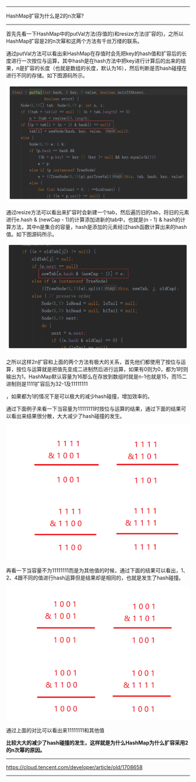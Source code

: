 ***
HashMap扩容为什么是2的n次幂?
***

首先先看一下HashMap中的putVal方法(存值的)和resize方法(扩容的)，之所以HashMap扩容是2的n次幂和这两个方法有千丝万缕的联系。

通过putVal方法可以看出来HashMap在存值时会先把key的hash值和扩容后的长度进行一次按位与运算，其中hash是在hash方法中把key进行计算后的出来的结果，n是扩容的长度（也就是数组的长度，默认为16），然后判断是否hash碰撞在进行不同的存储。如下图源码所示。

![](0.png)

通过resize方法可以看出来扩容时会新建一个tab，然后遍历旧的tab，将旧的元素进行e.hash & (newCap - 1)的计算添加进新的tab中，也就是(n - 1) & hash的计算方法，其中n是集合的容量，hash是添加的元素经过hash函数计算出来的hash值。如下图源码所示。

![](1.png)

之所以这样2n扩容和上面的两个方法有极大的关系，首先他们都使用了按位与运算，按位与运算就是把值先变成二进制然后进行运算，如果有0则为0，都为1时则输出为1，HashMap默认容量为16那么在存放到数组时就是n-1也就是15，而15二进制则是1111扩容后为32-1及11111111

，如果都为1的情况下是可以极大的减少hash碰撞，增加效率的。

通过下面例子来看一下当容量为11111111时按位与运算的结果，通过下面的结果可以看出来结果很分散，大大减少了hash碰撞的发生。

![](2.png)

 再看一下当容量不为11111111而是为其他值的时候，通过下面的结果可以看出，1、2、4跟不同的值进行hash运算但是结果却是相同的，也就是发生了hash碰撞。

![](3.png)

 通过上面的对比可以看出来11111111和其他值

**比较大大的减少了hash碰撞的发生，这样就是为什么HashMap为什么扩容采用2的n次幂的原因。**

***
https://cloud.tencent.com/developer/article/old/1708658
***